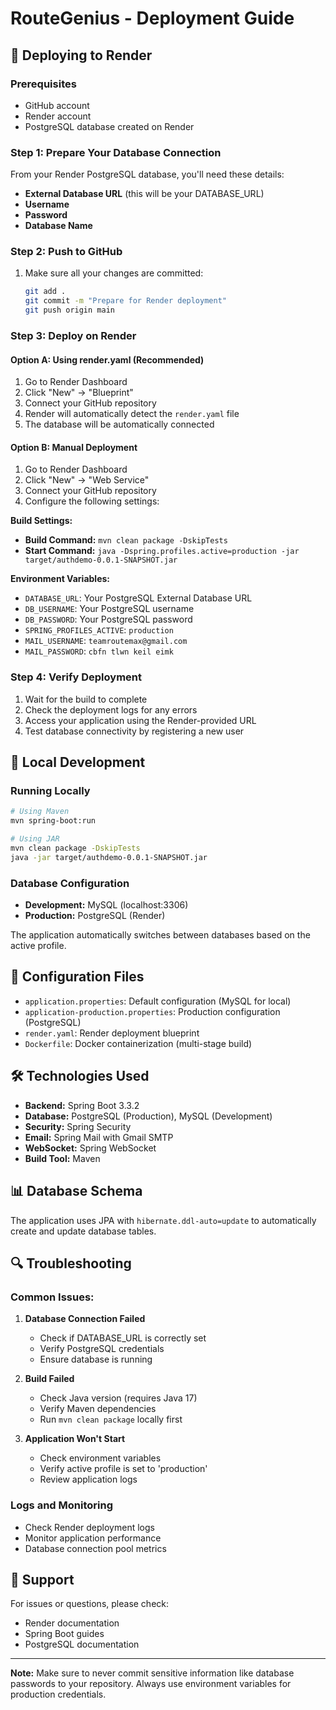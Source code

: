 # RouteGenius - Deployment Guide

## 🚀 Deploying to Render

### Prerequisites
- GitHub account
- Render account
- PostgreSQL database created on Render

### Step 1: Prepare Your Database Connection

From your Render PostgreSQL database, you'll need these details:
- **External Database URL** (this will be your DATABASE_URL)
- **Username**
- **Password**
- **Database Name**

### Step 2: Push to GitHub

1. Make sure all your changes are committed:
   ```bash
   git add .
   git commit -m "Prepare for Render deployment"
   git push origin main
   ```

### Step 3: Deploy on Render

#### Option A: Using render.yaml (Recommended)
1. Go to Render Dashboard
2. Click "New" → "Blueprint"
3. Connect your GitHub repository
4. Render will automatically detect the `render.yaml` file
5. The database will be automatically connected

#### Option B: Manual Deployment
1. Go to Render Dashboard
2. Click "New" → "Web Service"
3. Connect your GitHub repository
4. Configure the following settings:

**Build Settings:**
- **Build Command:** `mvn clean package -DskipTests`
- **Start Command:** `java -Dspring.profiles.active=production -jar target/authdemo-0.0.1-SNAPSHOT.jar`

**Environment Variables:**
- `DATABASE_URL`: Your PostgreSQL External Database URL
- `DB_USERNAME`: Your PostgreSQL username
- `DB_PASSWORD`: Your PostgreSQL password
- `SPRING_PROFILES_ACTIVE`: `production`
- `MAIL_USERNAME`: `teamroutemax@gmail.com`
- `MAIL_PASSWORD`: `cbfn tlwn keil eimk`

### Step 4: Verify Deployment

1. Wait for the build to complete
2. Check the deployment logs for any errors
3. Access your application using the Render-provided URL
4. Test database connectivity by registering a new user

## 🔧 Local Development

### Running Locally
```bash
# Using Maven
mvn spring-boot:run

# Using JAR
mvn clean package -DskipTests
java -jar target/authdemo-0.0.1-SNAPSHOT.jar
```

### Database Configuration
- **Development:** MySQL (localhost:3306)
- **Production:** PostgreSQL (Render)

The application automatically switches between databases based on the active profile.

## 📝 Configuration Files

- `application.properties`: Default configuration (MySQL for local)
- `application-production.properties`: Production configuration (PostgreSQL)
- `render.yaml`: Render deployment blueprint
- `Dockerfile`: Docker containerization (multi-stage build)

## 🛠️ Technologies Used

- **Backend:** Spring Boot 3.3.2
- **Database:** PostgreSQL (Production), MySQL (Development)
- **Security:** Spring Security
- **Email:** Spring Mail with Gmail SMTP
- **WebSocket:** Spring WebSocket
- **Build Tool:** Maven

## 📊 Database Schema

The application uses JPA with `hibernate.ddl-auto=update` to automatically create and update database tables.

## 🔍 Troubleshooting

### Common Issues:

1. **Database Connection Failed**
   - Check if DATABASE_URL is correctly set
   - Verify PostgreSQL credentials
   - Ensure database is running

2. **Build Failed**
   - Check Java version (requires Java 17)
   - Verify Maven dependencies
   - Run `mvn clean package` locally first

3. **Application Won't Start**
   - Check environment variables
   - Verify active profile is set to 'production'
   - Review application logs

### Logs and Monitoring
- Check Render deployment logs
- Monitor application performance
- Database connection pool metrics

## 📧 Support

For issues or questions, please check:
- Render documentation
- Spring Boot guides
- PostgreSQL documentation

---
**Note:** Make sure to never commit sensitive information like database passwords to your repository. Always use environment variables for production credentials.
